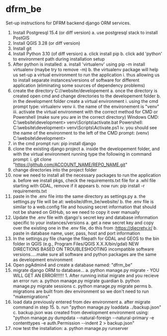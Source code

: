 # dfrm_be
Set-up instructions for DFRM backend django ORM services.

1. Install Postgresql 15.4 (or diff version)
	a. use postgresql stack to install PostGIS
2. Install QGIS 3.28 (or diff version)
3. Install git
4. Install Python 3.10 (of diff version)
	a. click install pip
	b. click add 'python' to environment path during installation setup
5. After python is installed:
	a. install 'virtualenv' using pip -m install virtualenv (maybe try to remove -m)
	b. the virtualenv package will help us set-up a virtual environment to run the application
		i. thus allowing us to install separate instances/versions of software for different application (eliminating some sources of dependency problems)
6. create the directory C://website/developement
	a. once the directory is created open cmd and change directories to the developement folder
	b. in the development folder create a virtual environment
		i. using the cmd prompt type: virtualenv venv
		ii. the name of the environement is "venv"
		iii. activate the virtual environment with the correct method for CMD or Powershell (make sure you are in the correct directory)
				Windows CMD: C:\website\development> venv\Scripts\activate.bat
				Powershell: C:\website\development> venv\Scripts\Activate.ps1
		iv. you should see the name of the environment to the left of the CMD prompt: (venv) C:\website\development>
7. in the cmd prompt run: pip install django
8. clone the existing django project
	a. inside the developement folder, and with the virtual environment running type the following in command prompt:
		i. git clone "https://github.com/ACCOUNT_NAME/REPO_NAME.git"
9. change directories into the project folder
10. now we need to install all the necessary packages to run the application
	a. before we install pkgs, check the requirements.txt file for a .whl file starting with GDAL, remove if it appears
	b. now run: pip install -r requirements.txt
11. paste in the .env file into the same directory as settings.py
	a. the settings.py file will be at: website/dfrm_be/website/
	b. the .env file is similar to a web.config file and housing secret information that should not be shared on GitHub, so we need to copy it over manually
12. Update the .env file with django's secret key and database information specific to your instances/versions
	a. get a new secret key and copy over the existing one in the .env file, do this from :https://djecrety.ir/
	b. paste in database name, user, pass, host and port information
13. In the settings.py file change the filepath for GDAL and GEOS to the bin folder in QGIS (e.g., Program Files/QGIS X.X.X/bin/gdal)
NEW DIRECTIONS BASED ON TROUBLESHOOTING incompatible software versions.....make sure all software and python packages are the same as development environment
14. Open pgAdmin4 and create a database named: "dfrm_be"
15. migrate django ORM to database...
	a. python manage.py migrate - YOU WILL GET AN ERROR!!!!!!
		1. After running initial migrate and you recieve an error run:
			a. python manage.py migrate guardian
			b. python manage.py migrate sessions
			c. python manage.py migrate perms
	b. migrations are built from dev environment so we don't need to run "makemigrations"
16. load data previously entered from dev environment
	a. after migrate command in step 15.
	b. run "python manage.py loaddata ../backup.json"
	c. backup.json was created from development environment using:
			"python manage.py dumpdata --natural-foreign --natural-primary -e contenttypes -e auth.Permission --indent 2 > backup.json"
17. now test the installation:
	a. python manage.py runserver